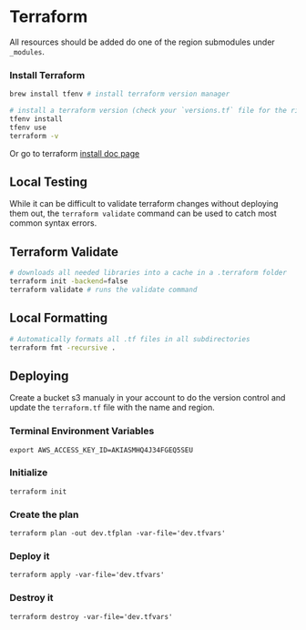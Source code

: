 # Terraform

All resources should be added do one of the region submodules under `_modules`.

### Install Terraform

```sh
brew install tfenv # install terraform version manager

# install a terraform version (check your `versions.tf` file for the right version!)
tfenv install
tfenv use
terraform -v
```

Or go to terraform [install doc page](https://developer.hashicorp.com/terraform/tutorials/aws-get-started/install-cli)

## Local Testing

While it can be difficult to validate terraform changes without deploying them out, the `terraform validate` command can be used to catch most common syntax errors.

## Terraform Validate

```sh
# downloads all needed libraries into a cache in a .terraform folder
terraform init -backend=false
terraform validate # runs the validate command
```

## Local Formatting

```sh
# Automatically formats all .tf files in all subdirectories
terraform fmt -recursive .
```

## Deploying

Create a bucket s3 manualy in your account to do the version control and update the `terraform.tf` file with the name and region.

### Terminal Environment Variables

```
export AWS_ACCESS_KEY_ID=AKIASMHQ4J34FGEQ5SEU

```

### Initialize

```
terraform init
```

### Create the plan

```
terraform plan -out dev.tfplan -var-file='dev.tfvars'
```

### Deploy it

```
terraform apply -var-file='dev.tfvars'
```

### Destroy it

```
terraform destroy -var-file='dev.tfvars'
```
